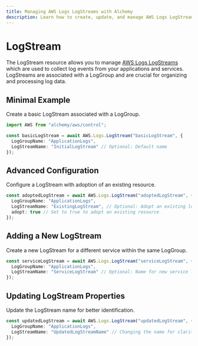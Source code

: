 ```yaml
---
title: Managing AWS Logs LogStreams with Alchemy
description: Learn how to create, update, and manage AWS Logs LogStreams using Alchemy Cloud Control.
---
```


# LogStream

The LogStream resource allows you to manage [AWS Logs LogStreams](https://docs.aws.amazon.com/logs/latest/userguide/) which are used to collect log events from your applications and services. LogStreams are associated with a LogGroup and are crucial for organizing and processing log data.

## Minimal Example

Create a basic LogStream associated with a LogGroup.

```ts
import AWS from "alchemy/aws/control";

const basicLogStream = await AWS.Logs.LogStream("basicLogStream", {
  LogGroupName: "ApplicationLogs",
  LogStreamName: "InitialLogStream" // Optional: Default name
});
```

## Advanced Configuration

Configure a LogStream with adoption of an existing resource.

```ts
const adoptedLogStream = await AWS.Logs.LogStream("adoptedLogStream", {
  LogGroupName: "ApplicationLogs",
  LogStreamName: "ExistingLogStream", // Optional: Adopt an existing log stream
  adopt: true // Set to true to adopt an existing resource
});
```

## Adding a New LogStream

Create a new LogStream for a different service within the same LogGroup.

```ts
const serviceLogStream = await AWS.Logs.LogStream("serviceLogStream", {
  LogGroupName: "ApplicationLogs",
  LogStreamName: "ServiceLogStream" // Optional: Name for new service log stream
});
```

## Updating LogStream Properties

Update the LogStream name for better identification.

```ts
const updatedLogStream = await AWS.Logs.LogStream("updatedLogStream", {
  LogGroupName: "ApplicationLogs",
  LogStreamName: "UpdatedLogStreamName" // Changing the name for clarity
});
```
